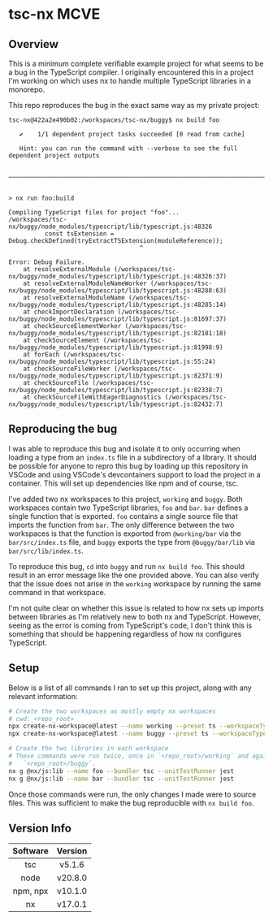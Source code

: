 # tsc-nx MCVE
## Overview
This is a minimum complete verifiable example project for what seems to be a
bug in the TypeScript compiler. I originally encountered this in a project I'm
working on which uses nx to handle multiple TypeScript libraries in a monorepo.

This repo reproduces the bug in the exact same way as my private project:
```
tsc-nx@422a2e490b02:/workspaces/tsc-nx/buggy$ nx build foo

   ✔    1/1 dependent project tasks succeeded [0 read from cache]

   Hint: you can run the command with --verbose to see the full dependent project outputs

 ————————————————————————————————————————————————————————————————————————————————————————


> nx run foo:build

Compiling TypeScript files for project "foo"...
/workspaces/tsc-nx/buggy/node_modules/typescript/lib/typescript.js:48326
          const tsExtension = Debug.checkDefined(tryExtractTSExtension(moduleReference));
                                    ^

Error: Debug Failure.
    at resolveExternalModule (/workspaces/tsc-nx/buggy/node_modules/typescript/lib/typescript.js:48326:37)
    at resolveExternalModuleNameWorker (/workspaces/tsc-nx/buggy/node_modules/typescript/lib/typescript.js:48288:63)
    at resolveExternalModuleName (/workspaces/tsc-nx/buggy/node_modules/typescript/lib/typescript.js:48285:14)
    at checkImportDeclaration (/workspaces/tsc-nx/buggy/node_modules/typescript/lib/typescript.js:81697:37)
    at checkSourceElementWorker (/workspaces/tsc-nx/buggy/node_modules/typescript/lib/typescript.js:82181:18)
    at checkSourceElement (/workspaces/tsc-nx/buggy/node_modules/typescript/lib/typescript.js:81998:9)
    at forEach (/workspaces/tsc-nx/buggy/node_modules/typescript/lib/typescript.js:55:24)
    at checkSourceFileWorker (/workspaces/tsc-nx/buggy/node_modules/typescript/lib/typescript.js:82371:9)
    at checkSourceFile (/workspaces/tsc-nx/buggy/node_modules/typescript/lib/typescript.js:82338:7)
    at checkSourceFileWithEagerDiagnostics (/workspaces/tsc-nx/buggy/node_modules/typescript/lib/typescript.js:82432:7)
```

## Reproducing the bug
I was able to reproduce this bug and isolate it to only occurring when loading
a type from an `index.ts` file in a subdirectory of a library. It should be
possible for anyone to repro this bug by loading up this repository in VSCode
and using VSCode's devcontainers support to load the project in a container.
This will set up dependencies like npm and of course, tsc.

I've added two nx workspaces to this project, `working` and `buggy`. Both
workspaces contain two TypeScript libraries, `foo` and `bar`. `bar` defines a
single function that is exported. `foo` contains a single source file that
imports the function from `bar`. The only difference between the two workspaces
is that the function is exported from `@working/bar` via the `bar/src/index.ts`
file, and `buggy` exports the type from `@buggy/bar/lib` via
`bar/src/lib/index.ts`.

To reproduce this bug, `cd` into `buggy` and run `nx build foo`. This should
result in an error message like the one provided above. You can also verify
that the issue does not arise in the `working` workspace by running the same
command in that workspace.

I'm not quite clear on whether this issue is related to how nx sets up imports
between libraries as I'm relatively new to both nx and TypeScript. However,
seeing as the error is coming from TypeScript's code, I don't think this is
something that should be happening regardless of how nx configures TypeScript.

## Setup
Below is a list of all commands I ran to set up this project, along with any
relevant information:
```sh
# Create the two workspaces as mostly empty nx workspaces
# cwd: <repo_root>
npx create-nx-workspace@latest --name working --preset ts --workspaceType integrated --nxCloud false
npx create-nx-workspace@latest --name buggy --preset ts --workspaceType integrated --nxCloud false

# Create the two libraries in each workspace
# These commands were run twice, once in `<repo_root>/working` and again in
#   `<repo_root>/buggy`.
nx g @nx/js:lib --name foo --bundler tsc --unitTestRunner jest
nx g @nx/js:lib --name bar --bundler tsc --unitTestRunner jest
```

Once those commands were run, the only changes I made were to source files. This
was sufficient to make the bug reproducible with `nx build foo`.

## Version Info
| Software | Version |
|:--------:|:-------:|
| tsc | v5.1.6 |
| node | v20.8.0 |
| npm, npx | v10.1.0 |
| nx | v17.0.1 |

